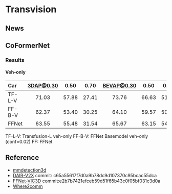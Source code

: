 # Transvision

## News

## CoFormerNet

### Results

#### Veh-only

| Car    | 3DAP@0.30 | 0.50  | 0.70  | BEVAP@0.30 | 0.50  | 0.70  |
| :----- | :-------: | :---: | :---: | :--------: | :---: | :---: |
| TF-L-V |   71.03   | 57.88 | 27.41 |   73.76    | 66.63 | 51.26 |
| FF-B-V |   62.37   | 53.40 | 30.25 |   64.10    | 59.57 | 50.36 |
| FFNet  |   63.55   | 55.48 | 31.54 |   65.67    | 63.15 | 54.27 |

TF-L-V: Transfusion-L veh-only
FF-B-V: FFNet Basemodel veh-only (conf=0.02)
FF: FFNet

## Reference

- [mmdetection3d](https://github.com/open-mmlab/mmdetection3d/tree/v1.3.0)
- [DAIR-V2X](https://github.com/AIR-THU/DAIR-V2X) commit: c65a55617f7d0a9b78dc9d107370c95bcac55dca
- [FFNet-VIC3D](https://github.com/haibao-yu/FFNet-VIC3D) commit:e2b7b7421efceb59d51f65b43c0f05bf031c3d0a
- [Where2comm](https://github.com/MediaBrain-SJTU/Where2comm)
